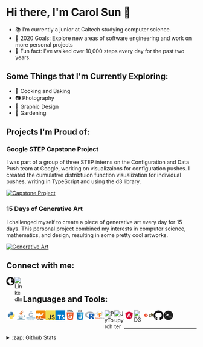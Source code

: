 # Hi there, I'm Carol Sun 👋

- :books: I’m currently a junior at Caltech studying computer science.
- :rainbow: 2020 Goals: Explore new areas of software engineering and work on more personal projects
- :stars: Fun fact: I've walked over 10,000 steps every day for the past two years.

## Some Things that I'm Currently Exploring:

- :doughnut: Cooking and Baking
- :camera: Photography
- :art: Graphic Design
- :lemon: Gardening

## Projects I'm Proud of:
### Google STEP Capstone Project
I was part of a group of three STEP interns on the Configuration and Data Push team at Google, working on visualizaions for configuration pushes. I created the cumulative distribtuion function visualization for individual pushes, writing in TypeScript and using the d3 library.
<br />

[![Capstone Project](https://github-readme-stats.vercel.app/api/pin/?username=googleinterns&repo=step189-2020)](https://github.com/googleinterns/step189-2020)

### 15 Days of Generative Art
I challenged myself to create a piece of generative art every day for 15 days. This personal project combined my interests in computer science, mathematics, and design, resulting in some pretty cool artworks.
<br />

[![Generative Art](https://github-readme-stats.vercel.app/api/pin/?username=carolksun&repo=generative-art)](https://github.com/carolksun/generative-art)

## Connect with me:

[<img align="left" alt="Portfolio" width="22px" src="https://raw.githubusercontent.com/iconic/open-iconic/master/svg/globe.svg" />][website]
[<img align="left" alt="LinkedIn" width="22px" src="https://cdn.jsdelivr.net/npm/simple-icons@v3/icons/linkedin.svg" />][linkedin]

<br />

## Languages and Tools:

<img align="left" alt="Python" width="26px" src="https://raw.githubusercontent.com/github/explore/80688e429a7d4ef2fca1e82350fe8e3517d3494d/topics/python/python.png" />
<img align="left" alt="Java" width="26px" src="https://raw.githubusercontent.com/github/explore/80688e429a7d4ef2fca1e82350fe8e3517d3494d/topics/java/java.png" />
<img align="left" alt="C" width="26px" src="https://raw.githubusercontent.com/github/explore/80688e429a7d4ef2fca1e82350fe8e3517d3494d/topics/c/c.png" />
<img align="left" alt="OCaml" width="26px" src="https://raw.githubusercontent.com/github/explore/80688e429a7d4ef2fca1e82350fe8e3517d3494d/topics/ocaml/ocaml.png" />
<img align="left" alt="JavaScript" width="26px" src="https://raw.githubusercontent.com/github/explore/80688e429a7d4ef2fca1e82350fe8e3517d3494d/topics/javascript/javascript.png" />
<img align="left" alt="TypeScript" width="26px" src="https://raw.githubusercontent.com/github/explore/80688e429a7d4ef2fca1e82350fe8e3517d3494d/topics/typescript/typescript.png" />
<img align="left" alt="HTML5" width="26px" src="https://raw.githubusercontent.com/github/explore/80688e429a7d4ef2fca1e82350fe8e3517d3494d/topics/html/html.png" />
<img align="left" alt="CSS3" width="26px" src="https://raw.githubusercontent.com/github/explore/80688e429a7d4ef2fca1e82350fe8e3517d3494d/topics/css/css.png" />
<img align="left" alt="R" width="26px" src="https://raw.githubusercontent.com/github/explore/80688e429a7d4ef2fca1e82350fe8e3517d3494d/topics/r/r.png" />
<img align="left" alt="Tensorflow" width="26px" src="https://raw.githubusercontent.com/github/explore/80688e429a7d4ef2fca1e82350fe8e3517d3494d/topics/tensorflow/tensorflow.png" />
<img align="left" alt="PyTorch" width="26px" src="https://raw.githubusercontent.com/pytorch/pytorch.github.io/site/favicon.ico"/>
<img align="left" alt="Jupyter" width="26px" src="https://raw.githubusercontent.com/jupyter/notebook/master/notebook/static/favicon.ico" />
<img align="left" alt="Angular" width="26px" src="https://raw.githubusercontent.com/github/explore/80688e429a7d4ef2fca1e82350fe8e3517d3494d/topics/angular/angular.png" />
<img align="left" alt="D3" width="26px" src="https://d3js.org/logo.svg" />
<img align="left" alt="Git" width="26px" src="https://raw.githubusercontent.com/github/explore/80688e429a7d4ef2fca1e82350fe8e3517d3494d/topics/git/git.png" />
<img align="left" alt="GitHub" width="26px" src="https://raw.githubusercontent.com/github/explore/78df643247d429f6cc873026c0622819ad797942/topics/github/github.png" />
<img align="left" alt="Terminal" width="26px" src="https://raw.githubusercontent.com/github/explore/80688e429a7d4ef2fca1e82350fe8e3517d3494d/topics/terminal/terminal.png" />

<br />
<br />

---

<details>
  <summary>:zap: Github Stats</summary>

  <img align="left" alt="my Github Stats" src="https://github-readme-stats.vercel.app/api?username=carolksun&show_icons=true&theme=buefy&hide=stars,issues&count_private=true&include_all_commits=true" />


</details>

[website]: http://carolksun.github.io/
[linkedin]: https://www.linkedin.com/in/carolkailesun/
